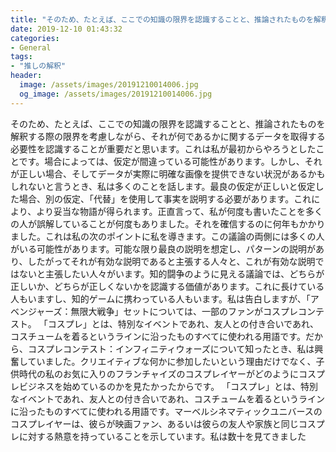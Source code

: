 ```yaml
---
title: "そのため、たとえば、ここでの知識の限界を認識することと、推論されたものを解釈する際の限界を考慮しながら、それが何であるかに関するデータを取得する必要性を認識することが重要だと思います。"
date: 2019-12-10 01:43:32
categories:
- General
tags:
- "推しの解釈"
header:
  image: /assets/images/20191210014006.jpg
  og_image: /assets/images/20191210014006.jpg
---
```


そのため、たとえば、ここでの知識の限界を認識することと、推論されたものを解釈する際の限界を考慮しながら、それが何であるかに関するデータを取得する必要性を認識することが重要だと思います。これは私が最初からやろうとしたことです。場合によっては、仮定が間違っている可能性があります。しかし、それが正しい場合、そしてデータが実際に明確な画像を提供できない状況があるかもしれないと言うとき、私は多くのことを話します。最良の仮定が正しいと仮定した場合、別の仮定、「代替」を使用して事実を説明する必要があります。これにより、より妥当な物語が得られます。正直言って、私が何度も書いたことを多くの人が誤解していることが何度もありました。それを確信するのに何年もかかりました。これは私の次のポイントに私を導きます。この議論の両側には多くの人がいる可能性があります。可能な限り最良の説明を想定し、パターンの説明があり、したがってそれが有効な説明であると主張する人々と、これが有効な説明ではないと主張したい人々がいます。知的闘争のように見える議論では、どちらが正しいか、どちらが正しくないかを認識する価値があります。これに長けている人もいますし、知的ゲームに携わっている人もいます。私は告白しますが、「アベンジャーズ：無限大戦争」セットについては、一部のファンがコスプレコンテスト。 「コスプレ」とは、特別なイベントであれ、友人との付き合いであれ、コスチュームを着るというラインに沿ったものすべてに使われる用語です。だから、コスプレコンテスト：インフィニティウォーズについて知ったとき、私は興奮していました。クリエイティブな何かに参加したいという理由だけでなく、子供時代の私のお気に入りのフランチャイズのコスプレイヤーがどのようにコスプレビジネスを始めているのかを見たかったからです。 「コスプレ」とは、特別なイベントであれ、友人との付き合いであれ、コスチュームを着るというラインに沿ったものすべてに使われる用語です。マーベルシネマティックユニバースのコスプレイヤーは、彼らが映画ファン、あるいは彼らの友人や家族と同じコスプレに対する熱意を持っていることを示しています。私は数十を見てきました
